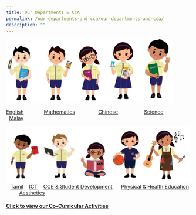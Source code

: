 ```yaml
---
title: Our Departments & CCA
permalink: /our-departments-and-cca/our-departments-and-cca/
description: ""
---
```

<img src="/images/departments1.jpg" 
     style="width:90%">
		 
   [English](https://moe-wellingtonpri-staging.netlify.app/our-departments-and-cca/english)                          [Mathematics](https://moe-wellingtonpri-staging.netlify.app/our-departments-and-cca/mathematics)                [Chinese](https://moe-wellingtonpri-staging.netlify.app/our-departments-and-cca/chinese)                         [Science](https://moe-wellingtonpri-staging.netlify.app/our-departments-and-cca/science)                         [Malay](https://moe-wellingtonpri-staging.netlify.app/our-departments-and-cca/malay)
	 
![](/images/2%20(1).jpg)
   [Tamil](https://moe-wellingtonpri-staging.netlify.app/our-departments-and-cca/tamil)             [ICT](https://moe-wellingtonpri-staging.netlify.app/our-departments-and-cca/infocomm-technology-ict)                  [CCE & Student Development](https://moe-wellingtonpri-staging.netlify.app/our-departments-and-cca/cce-n-student-development)      [Physical & Health Education ](https://moe-wellingtonpri-staging.netlify.app/our-departments-n-cca/physical-n-health-education)         [Aesthetics](https://moe-wellingtonpri-staging.netlify.app/our-departments-and-cca/aesthetics) 
	 
#### [Click to view our Co-Curricular Activities](https://moe-wellingtonpri-staging.netlify.app/our-departments-and-cca/cca)